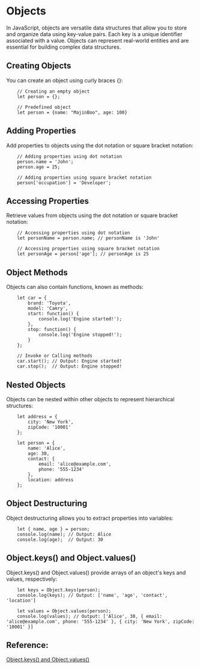 # Objects

In JavaScript, objects are versatile data structures that allow you to store and organize data using key-value pairs. Each key is a unique identifier associated with a value. Objects can represent real-world entities and are essential for building complex data structures.

## Creating Objects

You can create an object using curly braces {}:

```
    // Creating an empty object
    let person = {};

    // Predefined object
    let person = {name: "MajinBoo", age: 100}
```

## Adding Properties

Add properties to objects using the dot notation or square bracket notation:

```
    // Adding properties using dot notation
    person.name = 'John';
    person.age = 25;

    // Adding properties using square bracket notation
    person['occupation'] = 'Developer';
```

## Accessing Properties

Retrieve values from objects using the dot notation or square bracket notation:

```
    // Accessing properties using dot notation
    let personName = person.name; // personName is 'John'

    // Accessing properties using square bracket notation
    let personAge = person['age']; // personAge is 25
```

## Object Methods

Objects can also contain functions, known as methods:

```
    let car = {
        brand: 'Toyota',
        model: 'Camry',
        start: function() {
            console.log('Engine started!');
        },
        stop: function() {
            console.log('Engine stopped!');
        }
    };

    // Invoke or Calling methods
    car.start(); // Output: Engine started!
    car.stop();  // Output: Engine stopped!
```

## Nested Objects

Objects can be nested within other objects to represent hierarchical structures:

```
    let address = {
        city: 'New York',
        zipCode: '10001'
    };

    let person = {
        name: 'Alice',
        age: 30,
        contact: {
            email: 'alice@example.com',
            phone: '555-1234'
        },
        location: address
    };
```

## Object Destructuring

Object destructuring allows you to extract properties into variables:

```
    let { name, age } = person;
    console.log(name); // Output: Alice
    console.log(age);  // Output: 30
```

## Object.keys() and Object.values()

Object.keys() and Object.values() provide arrays of an object's keys and values, respectively:

```
    let keys = Object.keys(person);
    console.log(keys); // Output: ['name', 'age', 'contact', 'location']

    let values = Object.values(person);
    console.log(values); // Output: ['Alice', 30, { email: 'alice@example.com', phone: '555-1234' }, { city: 'New York', zipCode: '10001' }]
```

## Reference:

<a href="https://developer.mozilla.org/en-US/docs/Web/JavaScript/Reference/Global_Objects/Object/keys">Object.keys() and Object.values()</a>
